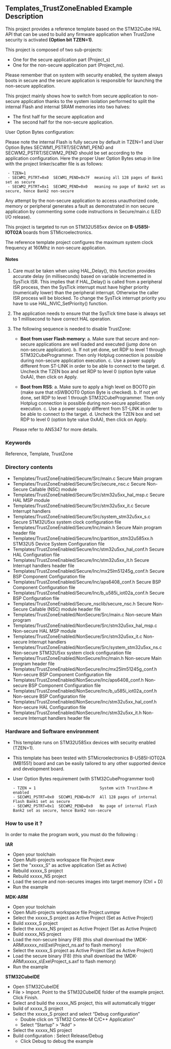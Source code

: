 ## <b>Templates_TrustZoneEnabled Example Description</b>

This project provides a reference template based on the STM32Cube HAL API that can be used
to build any firmware application when TrustZone security is activated **(Option bit TZEN=1)**.

This project is composed of two sub-projects:

 - One for the secure application part (Project_s)
 - One for the non-secure application part (Project_ns).

Please remember that on system with security enabled, the system always boots in secure and
the secure application is responsible for launching the non-secure application.

This project mainly shows how to switch from secure application to non-secure application
thanks to the system isolation performed to split the internal Flash and internal SRAM memories
into two halves:

 - The first half for the secure application and
 - The second half for the non-secure application.

User Option Bytes configuration:

Please note the internal Flash is fully secure by default in TZEN=1 and User Option Bytes
SECWM1_PSTRT/SECWM1_PEND and SECWM2_PSTRT/SECWM2_PEND should be set according to the application
configuration. Here the proper User Option Bytes setup in line with the project linker/scatter
file is as follows:

     - TZEN=1
     - SECWM1_PSTRT=0x0  SECWM1_PEND=0x7F  meaning all 128 pages of Bank1 set as secure
     - SECWM2_PSTRT=0x1  SECWM2_PEND=0x0   meaning no page of Bank2 set as secure, hence Bank2 non-secure

Any attempt by the non-secure application to access unauthorized code, memory or
peripheral generates a fault as demonstrated in non secure application by commenting some
code instructions in Secure/main.c (LED I/O release).

This project is targeted to run on STM32U585xx device on **B-U585I-IOT02A** boards from STMicroelectronics.

The reference template project configures the maximum system clock frequency at 160Mhz in non-secure
application.

#### <b>Notes</b>

 1. Care must be taken when using HAL_Delay(), this function provides accurate delay (in milliseconds)
      based on variable incremented in SysTick ISR. This implies that if HAL_Delay() is called from
      a peripheral ISR process, then the SysTick interrupt must have higher priority (numerically lower)
      than the peripheral interrupt. Otherwise the caller ISR process will be blocked.
      To change the SysTick interrupt priority you have to use HAL_NVIC_SetPriority() function.

 2. The application needs to ensure that the SysTick time base is always set to 1 millisecond
      to have correct HAL operation.
	  
 3. The following sequence is needed to disable TrustZone:
 
      - **Boot from user Flash memory**: 
         a.	Make sure that secure and non-secure applications are well loaded and executed (jump done on non-secure application).
         b.	If not yet done, set RDP to level 1 through STM32CubeProgrammer. Then only Hotplug connection is possible during non-secure application execution.
         c.	Use a power supply different from ST-LINK in order to be able to connect to the target.
         d.	Uncheck the TZEN box and set RDP to level 0 (option byte value 0xAA), then click on Apply.

     - **Boot from RSS**:
         a.	Make sure to apply a high level on BOOT0 pin (make sure that nSWBOOT0 Option Byte is checked).
         b.	If not yet done, set RDP to level 1 through STM32CubeProgrammer. Then only Hotplug connection is possible during non-secure application execution.
         c.	Use a power supply different from ST-LINK in order to be able to connect to the target.
         d.	Uncheck the TZEN box and set RDP to level 0 (option byte value 0xAA), then click on Apply.
		 
	Please refer to AN5347 for more details.	 

### <b>Keywords</b>

Reference, Template, TrustZone

### <b>Directory contents</b>

  - Templates/TrustZoneEnabled/Secure/Src/main.c                     Secure Main program
  - Templates/TrustZoneEnabled/Secure/Src/secure_nsc.c               Secure Non-Secure Callable (NSC) module
  - Templates/TrustZoneEnabled/Secure/Src/stm32u5xx_hal_msp.c        Secure HAL MSP module
  - Templates/TrustZoneEnabled/Secure/Src/stm32u5xx_it.c             Secure Interrupt handlers
  - Templates/TrustZoneEnabled/Secure/Src/system_stm32u5xx_s.c       Secure STM32U5xx system clock configuration file
  - Templates/TrustZoneEnabled/Secure/Inc/main.h                     Secure Main program header file
  - Templates/TrustZoneEnabled/Secure/Inc/partition_stm32u585xx.h    STM32U5 Device System Configuration file
  - Templates/TrustZoneEnabled/Secure/Inc/stm32u5xx_hal_conf.h       Secure HAL Configuration file
  - Templates/TrustZoneEnabled/Secure/Inc/stm32u5xx_it.h             Secure Interrupt handlers header file
  - Templates/TrustZoneEnabled/Secure/Inc/mx25lm51245g_conf.h        Secure BSP Component Configuration file
  - Templates/TrustZoneEnabled/Secure/Inc/aps6408_conf.h             Secure BSP Component Configuration file
  - Templates/TrustZoneEnabled/Secure/Inc/b_u585i_iot02a_conf.h      Secure BSP Configuration file
  - Templates/TrustZoneEnabled/Secure_nsclib/secure_nsc.h            Secure Non-Secure Callable (NSC) module header file
  - Templates/TrustZoneEnabled/NonSecure/Src/main.c                  Non-secure Main program
  - Templates/TrustZoneEnabled/NonSecure/Src/stm32u5xx_hal_msp.c     Non-secure HAL MSP module
  - Templates/TrustZoneEnabled/NonSecure/Src/stm32u5xx_it.c          Non-secure Interrupt handlers
  - Templates/TrustZoneEnabled/NonSecure/Src/system_stm32u5xx_ns.c   Non-secure STM32U5xx system clock configuration file
  - Templates/TrustZoneEnabled/NonSecure/Inc/main.h                  Non-secure Main program header file
  - Templates/TrustZoneEnabled/NonSecure/Inc/mx25lm51245g_conf.h     Non-secure BSP Component Configuration file
  - Templates/TrustZoneEnabled/NonSecure/Inc/aps6408_conf.h          Non-secure BSP Component Configuration file
  - Templates/TrustZoneEnabled/NonSecure/Inc/b_u585i_iot02a_conf.h   Non-secure BSP Configuration file
  - Templates/TrustZoneEnabled/NonSecure/Inc/stm32u5xx_hal_conf.h    Non-secure HAL Configuration file
  - Templates/TrustZoneEnabled/NonSecure/Inc/stm32u5xx_it.h          Non-secure Interrupt handlers header file

### <b>Hardware and Software environment</b>

  - This template runs on STM32U585xx devices with security enabled (TZEN=1).

  - This template has been tested with STMicroelectronics B-U585I-IOT02A (MB1551)
    board and can be easily tailored to any other supported device
    and development board.

  - User Option Bytes requirement (with STM32CubeProgrammer tool)

        - TZEN = 1                            System with TrustZone-M enabled
        - SECWM1_PSTRT=0x0  SECWM1_PEND=0x7F  All 128 pages of internal Flash Bank1 set as secure
        - SECWM2_PSTRT=0x1  SECWM2_PEND=0x0   No page of internal Flash Bank2 set as secure, hence Bank2 non-secure

### </b>How to use it ?</b>

In order to make the program work, you must do the following :

<b>IAR</b>

 - Open your toolchain
 - Open Multi-projects workspace file Project.eww
 - Set the "xxxxx_S" as active application (Set as Active)
 - Rebuild xxxxx_S project
 - Rebuild xxxxx_NS project
 - Load the secure and non-secures images into target memory (Ctrl + D)
 - Run the example

<b>MDK-ARM</b>

 - Open your toolchain
 - Open Multi-projects workspace file Project.uvmpw
 - Select the xxxxx_S project as Active Project (Set as Active Project)
 - Build xxxxx_S project
 - Select the xxxxx_NS project as Active Project (Set as Active Project)
 - Build xxxxx_NS project
 - Load the non-secure binary (F8)
   (this shall download the \MDK-ARM\xxxxx_ns\Exe\Project_ns.axf to flash memory)
 - Select the xxxxx_S project as Active Project (Set as Active Project)
 - Load the secure binary (F8)
   (this shall download the \MDK-ARM\xxxxx_s\Exe\Project_s.axf to flash memory)
 - Run the example


<b>STM32CubeIDE</b>

 - Open STM32CubeIDE
 - File > Import. Point to the STM32CubeIDE folder of the example project. Click Finish.
 - Select and build the xxxxx_NS project, this will automatically trigger build of xxxxx_S project
 - Select the xxxxx_S project and select “Debug configuration”
   - Double click on “STM32 Cortex-M C/C++ Application”
   - Select  “Startup” >  “Add” >
 - Select the xxxxx_NS project
 - Build configuration : Select Release/Debug
   - Click Debug to debug the example

